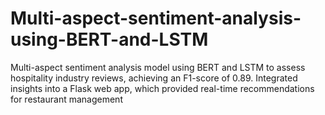 # Multi-aspect-sentiment-analysis-using-BERT-and-LSTM
Multi-aspect sentiment analysis model using BERT and LSTM to assess hospitality industry reviews, achieving an F1-score of 0.89. Integrated insights into a Flask web app, which provided real-time  recommendations for restaurant management
